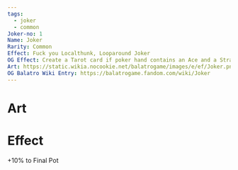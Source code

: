 ```yaml
---
tags:
  - joker
  - common
Joker-no: 1
Name: Joker
Rarity: Common
Effect: Fuck you Localthunk, Looparound Joker
OG Effect: Create a Tarot card if poker hand contains an Ace and a Straight
Art: https://static.wikia.nocookie.net/balatrogame/images/e/ef/Joker.png/revision/latest?cb=20230925003651
OG Balatro Wiki Entry: https://balatrogame.fandom.com/wiki/Joker
---
```

# Art
# Effect
+10% to Final Pot